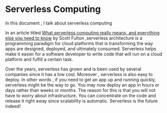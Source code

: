 # Serverless Computing
In this document , I talk about serverless computing

In an article titled [What serverless computing really means, and everything else you need to know](https://www.zdnet.com/article/what-serverless-computing-really-means-and-everything-else-you-need-to-know/) by Scott Fulton ,serverless architecture is a programming paradigm for cloud platforms that is transforming the way apps are designed, deployed, and ultimately consumed. Serverless helps make it easier for a software developer to write code that will run on a cloud platform and fulfill a certain task.


Over the years, serverless has grown and is been used by several companies since it has a low cost. Moreover , serverless is also easy to deploy. In other words , if you need to get an app up and running quickly, serverless might be the way to go. You may now deploy an app in hours or days rather than weeks or months. The reason for this is that you will not have to worry about infrastructure. You can concentrate on the code and release it right away since scalability is automatic. Serverless is the future indeed!